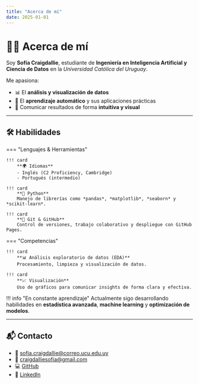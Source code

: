 ```yaml
---
title: "Acerca de mí"
date: 2025-01-01
---
```


# 🙋‍♀️ Acerca de mí  

Soy **Sofía Craigdallie**, estudiante de **Ingeniería en Inteligencia Artificial y Ciencia de Datos** en la *Universidad Católica del Uruguay*.  

Me apasiona:  
- 📊 El **análisis y visualización de datos**  
- 🤖 El **aprendizaje automático** y sus aplicaciones prácticas  
- 🎨 Comunicar resultados de forma **intuitiva y visual**  

---

## 🛠️ Habilidades

=== "Lenguajes & Herramientas"

    !!! card
        **🌍 Idiomas**  
        - Inglés (C2 Proficiency, Cambridge)  
        - Portugués (intermedio)  

    !!! card
        **🐍 Python**  
        Manejo de librerías como *pandas*, *matplotlib*, *seaborn* y *scikit-learn*.  

    !!! card
        **🔧 Git & GitHub**  
        Control de versiones, trabajo colaborativo y despliegue con GitHub Pages.  

=== "Competencias"

    !!! card
        **📊 Análisis exploratorio de datos (EDA)**  
        Procesamiento, limpieza y visualización de datos.  

    !!! card
        **📈 Visualización**  
        Uso de gráficos para comunicar insights de forma clara y efectiva.  

!!! info "En constante aprendizaje"
    Actualmente sigo desarrollando habilidades en **estadística avanzada**, **machine learning** y **optimización de modelos**.  

---

## 📬 Contacto

- 📧 sofia.craigdallie@correo.ucu.edu.uy  
- 📧 craigdalliesofia@gmail.com  
- 💻 [GitHub](https://github.com/SofiaCraigdallie)  
- 🔗 [LinkedIn](http://linkedin.com/in/sofía-craigdallie)  

